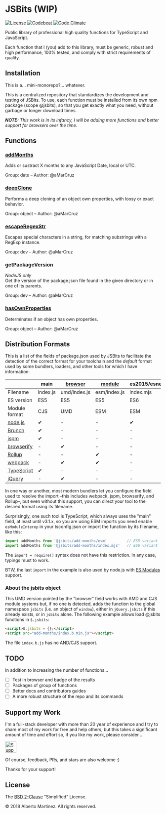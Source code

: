 # JSBits (WIP)

[![License][license-image]][license-url]
[![Codebeat][codebeat-image]][codebeat-url]
[![Code Climate][climate-image]][climate-url]

Public library of professional high quality functions for TypeScript and JavaScript.

Each function that I (you) add to this library, must be generic, robust and high performance, 100% tested, and comply with strict requirements of quality.

## Installation

This is a... mini-monorepo?... whatever.

This is a centralized repository that standardizes the development and testing of JSBits. To use, each function must be installed from its own npm package (scope @jsbits), so that you get exactly what you need, without garbage or longer download times.

_**NOTE:** This work is in its infancy, I will be adding more functions and better support for browsers over the time._

## Functions

<!--BEGIN_FUNCTION_LIST-->
### [addMonths](packages/add-months)

Adds or sustract X months to any JavaScript Date, local or UTC.

Group: date &ndash; Author: @aMarCruz


### [deepClone](packages/deep-clone)

Performs a deep cloning of an object own properties, with loosy or exact behavior.

Group: object &ndash; Author: @aMarCruz


### [escapeRegexStr](packages/escape-regex-str)

Escapes special characters in a string, for matching substrings with a RegExp instance.

Group: dev &ndash; Author: @aMarCruz


### [getPackageVersion](packages/get-package-version)

_NodeJS only_<br>
Get the version of the package.json file found in the given directory or in one of its parents.

Group: dev &ndash; Author: @aMarCruz


### [hasOwnProperties](packages/has-own-properties)

Determinates if an object has own properties.

Group: object &ndash; Author: @aMarCruz
<!--END_FUNCTION_LIST-->

## Distribution Formats

This is a list of the fields of package.json used by JSBits to facilitate the detection of the correct format for your toolchain and the _default_ format used by some bundlers, loaders, and other tools for which I have information:

&nbsp;          | main     | [browser][1] | [module][2]  | es2015/esnext | $.jsbits/jsbits
--------------- | -------- | ------------ | ------------ |  ---------- | ---------------
Filename        | index.js | umd/index.js | esm/index.js | index.mjs   | index.b.min.js
ES version      | ES5      | ES5          | ES5          | ES6         | ES5
Module format   | CJS      | UMD          | ESM          | ESM         | IIFE
[node.js][3]    | ✔        | -            | -            | ✔           | -
[Brunch][4]     | ✔        | -            | -            | -           | -
[jspm][5]       | ✔        | -            | -            | -           | -
[browserify][6] | -        | ✔            | -            | -           | -
[Rollup][7]     | -        | -            | ✔            | -           | -
[webpack][8]    | -        | ✔            | ✔            | -           | -
[TypeScript][9] | ✔        | -            | -            | -           | -
[jQuery][10]    | -        | ✔            | -            | -           | ✔

In one way or another, most modern bundlers let you configure the field used to resolve the import &ndash;this includes webpack, jspm, browserify, and Rollup&ndash;, but even without this support, you can direct your tool to the desired format using its filename.

Surprisingly, one such tool is TypeScript, which always uses the "main" field, at least until v3.1.x, so you are using ESM imports you need enable `esModuleInterop` in your tsconfig.json _or_ import the function by its filename, like this:

```ts
import addMonths from '@jsbits/add-months/esm'         // ES5 variant
import addMonths from '@jsbits/add-months/index.mjs'   // ES6 variant
```

The `import = require()` syntax does not have this restriction. In any case, typings must to work.

BTW, the last `import` in the example is also used by node.js with [ES Modules](https://nodejs.org/dist/latest/docs/api/esm.html) support.

### About the jsbits object

This UMD version pointed by the "browser" field works with AMD and CJS module systems but, if no one is detected, adds the function to the global namespace `jsbits` (i.e. an object of `window`), either in `jQuery.jsbits` if this already exists, or in `jsbits` alone. The following example allows load @jsbits functions in `$.jsbits`:

```html
<script>$.jsbits = {};</script>
<script src="add-months/index.b.min.js"></script>
```

The file `index.b.js` has no AND/CJS support.


<!-- refs -->
[1]: https://github.com/defunctzombie/package-browser-field-spec
[2]: https://github.com/rollup/rollup/wiki/pkg.module
[3]: https://nodejs.org/
[4]: https://brunch.io/
[5]: https://jspm.org/
[6]: http://browserify.org/
[7]: https://rollupjs.org/
[8]: webpack.js.org/
[9]: typescriptlang.org/
[10]: https://jquery.com/

## TODO

In addition to increasing the number of functions...

- [ ] Test in browser and badge of the results
- [ ] Packages of group of functions
- [ ] Better docs and contributors guides
- [ ] A more robust structure of the repo and its commands

## Support my Work

I'm a full-stack developer with more than 20 year of experience and I try to share most of my work for free and help others, but this takes a significant amount of time and effort so, if you like my work, please consider...

[<img src="https://amarcruz.github.io/images/kofi_blue.png" height="36" title="Support Me on Ko-fi" />][kofi-url]

Of course, feedback, PRs, and stars are also welcome :)

Thanks for your support!


## License

The [BSD 2-Clause](LICENSE) "Simplified" License.

&copy; 2018 Alberto Martínez. All rights reserved.

<!-- Badges at the top -->
[license-image]:  https://img.shields.io/badge/license-BSD%202--Clause-blue.svg
[license-url]:    https://github.com/aMarCruz/jsbits/blob/master/LICENSE
[appveyor-image]: https://ci.appveyor.com/api/projects/status/hdsef0p6q0oqr127?svg=true
[appveyor-url]:   https://ci.appveyor.com/project/aMarCruz/jsbits
[travis-image]:   https://img.shields.io/travis/aMarCruz/jsbits.svg
[travis-url]:     https://travis-ci.org/aMarCruz/jsbits
[codebeat-image]: https://codebeat.co/badges/5b07ccc1-be43-41d8-aeaf-eee1913d4173
[codebeat-url]:   https://codebeat.co/projects/github-com-projslib-jsbits-master
[codecov-image]:  https://codecov.io/gh/aMarCruz/jsbits/branch/dev/graph/badge.svg
[codecov-url]:    https://codecov.io/gh/aMarCruz/jsbits

<!-- Badges at bottom -->
[climate-image]:  https://codeclimate.com/github/aMarCruz/jsbits/badges/gpa.svg
[climate-url]:    https://codeclimate.com/github/aMarCruz/jsbits
[cccover-image]:  https://api.codeclimate.com/v1/badges/50d60a10ec7c9156b429/test_coverage
[cccover-url]:    https://codeclimate.com/github/aMarCruz/jsbits/test_coverage
[commits-image]:  https://img.shields.io/github/commits-since/aMarCruz/jsbits/latest.svg
[commits-url]:    https://github.com/aMarCruz/jsbits/commits/dev

<!-- Others -->
[bmc-image]:      https://www.buymeacoffee.com/assets/img/custom_images/orange_img.png
[bmc-url]:        https://www.buymeacoffee.com/aMarCruz
[kofi-url]:       https://ko-fi.com/C0C7LF7I
